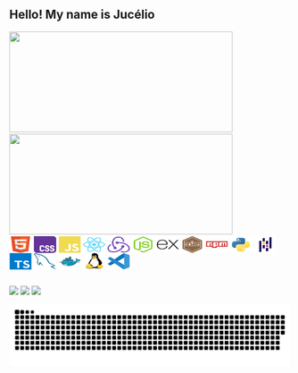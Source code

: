 ## Hello! My name is Jucélio
 <div>
  <a href="https://github.com/juujb">
   <img width="400px" height="180em" src="https://github-readme-stats.vercel.app/api?username=juujb&show_icons=true&theme=dracula&include_all_commits=true&count_private=true"/>
   <img width="400px" height="180em" src="https://github-readme-stats.vercel.app/api/top-langs/?username=juujb&layout=compact&langs_count=16&theme=dracula"/>
  </a>
</div>
<div>
  <img align="center" alt="HTML5" height="30" width="40" src="https://raw.githubusercontent.com/devicons/devicon/master/icons/html5/html5-original.svg">
 <img align="center" alt="CSS" height="30" width="40" src="https://raw.githubusercontent.com/devicons/devicon/master/icons/css/css-original.svg">
  <img align="center" alt="Js" height="30" width="40" src="https://raw.githubusercontent.com/devicons/devicon/master/icons/javascript/javascript-plain.svg">
  <img align="center" alt="React" height="30" width="40" src="https://raw.githubusercontent.com/devicons/devicon/master/icons/react/react-original.svg">
  <img align="center" alt="NPM" height="30" width="40" src="https://raw.githubusercontent.com/devicons/devicon/master/icons/redux/redux-original.svg">
  <img align="center" alt="NODEJS" height="30" width="40" src="https://raw.githubusercontent.com/devicons/devicon/master/icons/nodejs/nodejs-original.svg">
  <img align="center" alt="NPM" height="30" width="40" src="https://raw.githubusercontent.com/devicons/devicon/master/icons/express/express-original.svg">
  <img align="center" alt="NPM" height="30" width="40" src="https://raw.githubusercontent.com/devicons/devicon/master/icons/mocha/mocha-plain.svg">
  <img align="center" alt="NPM" height="30" width="40" src="https://raw.githubusercontent.com/devicons/devicon/master/icons/npm/npm-original-wordmark.svg">
  <img align="center" alt="NPM" height="30" width="40" src="https://raw.githubusercontent.com/devicons/devicon/master/icons/python/python-original.svg">
  <img align="center" alt="NPM" height="30" width="40" src="https://raw.githubusercontent.com/devicons/devicon/master/icons/pandas/pandas-original.svg">
  <img align="center" alt="NPM" height="30" width="40" src="https://raw.githubusercontent.com/devicons/devicon/master/icons/typescript/typescript-original.svg">
  <img align="center" alt="MYSQL" height="30" width="40" src="https://raw.githubusercontent.com/devicons/devicon/master/icons/mysql/mysql-original.svg">
  <img align="center" alt="NPM" height="30" width="40" src="https://raw.githubusercontent.com/devicons/devicon/master/icons/docker/docker-original.svg">
  <img align="center" alt="NPM" height="30" width="40" src="https://raw.githubusercontent.com/devicons/devicon/master/icons/linux/linux-original.svg">
  <img align="center" alt="NPM" height="30" width="40" src="https://raw.githubusercontent.com/devicons/devicon/master/icons/vscode/vscode-original.svg">
</div>
  
  ##
 
<div> 
  <a href="https://instagram.com/jucep.brandao" target="_blank"><img src="https://img.shields.io/badge/-Instagram-%23E4405F?style=for-the-badge&logo=instagram&logoColor=white" target="_blank"></a>
  <a href = "mailto: juceneon@gmail.com"><img src="https://img.shields.io/badge/-Gmail-%23333?style=for-the-badge&logo=gmail&logoColor=white" target="_blank"></a>
  <a href="https://www.linkedin.com/in/juceliobrandao/" target="_blank"><img src="https://img.shields.io/badge/-LinkedIn-%230077B5?style=for-the-badge&logo=linkedin&logoColor=white" target="_blank"></a> 
 
  ![Snake animation](https://github.com/juujb/juujb/blob/output/github-contribution-grid-snake.svg)
 
</div>

